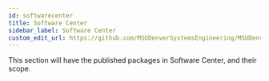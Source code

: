 ```yaml
---
id: softwarecenter
title: Software Center
sidebar_label: Software Center
custom_edit_url: https://github.com/MSUDenverSystemsEngineering/MSUDenverSystemsEngineering.github.io/edit/source/docs/packages-win-softwarecenter.md
---
```


This section will have the published packages in Software Center, and their scope.
